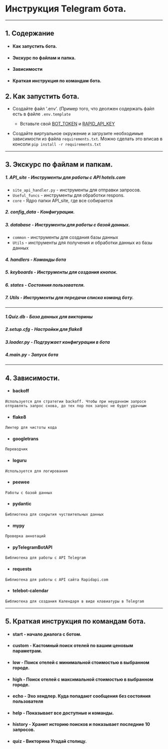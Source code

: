 # Инструкция Telegram бота.

---
## 1. Содержание 
* #### Как запустить бота.
* #### Экскурс по файлам и папка.
* #### Зависимости
* #### Краткая инструкция по командам бота.

## 2. Как запустить бота.

- Создайте файл '.env'. (Пример того, что деолжен содержать файл есть в файле `.env.template`
   * Вставьте свой [BOT_TOKEN](https://helpdesk.bitrix24.ru/open/17538378/#:~:text=%D0%9F%D0%BE%D0%BB%D1%83%D1%87%D0%B8%D1%82%D1%8C%20%D1%82%D0%BE%D0%BA%D0%B5%D0%BD%20%D0%B4%D0%BB%D1%8F%20%D1%81%D1%83%D1%89%D0%B5%D1%81%D1%82%D0%B2%D1%83%D1%8E%D1%89%D0%B5%D0%B3%D0%BE%20%D0%B1%D0%BE%D1%82%D0%B0,%D0%B0%20%D0%B2%D0%BC%D0%B5%D1%81%D1%82%D0%BE%20%D0%BD%D0%B5%D0%B3%D0%BE%20%D1%81%D0%BE%D0%B7%D0%B4%D0%B0%D0%BD%20%D0%BD%D0%BE%D0%B2%D1%8B%D0%B9.) и [RAPID_API_KEY](https://rapidapi.com/apidojo/api/hotels4/)


- Создайте виртуальное окружение и загрузите необходимые зависимости из файла `requirements.txt`. Можно сделать это вписав в консоли `pip install -r requirements.txt` 

---
## 3. Экскурс по файлам и папкам.

##### 1. API_site - Инструменты для работы с API hotels.com
* `site_api_handler.py` - инструменты для отправки запросов.
* `Useful_funcs` - инструменты для обработки respons.
* `core` - Ядро папки API_site, где все собирается

##### 2. config_data - Конфигурации.
##### 3. database - Инструменты для работы с базой данных.
* `common` - инструменты для создания базы данных
* `Utils` - инструменты для получения и обработки данных из базы данных
##### 4. handlers - Команды бота
##### 5. keyboards - Инструменты для создания кнопок.
##### 6. states - Состояния пользователя.
##### 7. Utils - Инструменты для передачи списка команд боту.

---
##### 1.Quiz.db - База данных для викторины
##### 2.setup.cfg - Настройки для flake8
##### 3.loader.py - Подгружает конфигурации в бота
##### 4.main.py - Запуск бота 

---
## 4. Зависимости.
  * #### backoff<br>
``Используется для стратегии backoff. Чтобы при неудачном запросе отправлять запрос снова, до тех пор пок запрос не будет удачным``
  * #### flake8<br>
``Линтер для чистоты кода``
  * #### googletrans<br>
``Переводчик``
  * #### loguru<br>
``Используется для логирования``
  * #### peewee<br>
``Работы с базой данных``
  * #### pydantic<br>
``Библиотека для сокрытия чуствительных данных``
  * #### mypy<br>
``Проверка аннотаций``
  * #### pyTelegramBotAPI<br>
``Библиотека для работы с API Telegram``
  * #### requests<br>
``Библиотека для работы с API сайта Rapidapi.com``
  * #### telebot-calendar<br>
``Библиотека для создания Календаря в виде клавиатуры в Telegram``

---
## 5. Краткая инструкция по командам бота.
  * #### start - начало диалога с ботом. 
  * #### custom - Кастомный поиск отелей по вашим ценовым параметрам.
  * #### low - Поиск отелей с минимальной стоимостью в выбранном городе.
  * #### high - Поиск отелей с максимальной стоимостью в выбранном городе.
  * #### echo - Эхо хендлер. Куда попадают сообщения без состояния пользователя
  * #### help - Показывает все доступные и команды.
  * #### history - Хранит историю поисков и показывает последние 10 запросов.
  * #### quiz - Викторина Угадай столицу.
